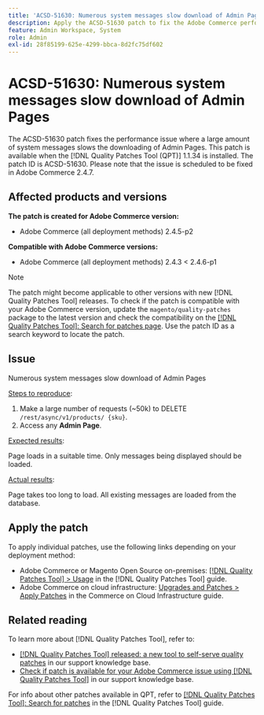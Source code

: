 ```yaml
---
title: 'ACSD-51630: Numerous system messages slow download of Admin Pages'
description: Apply the ACSD-51630 patch to fix the Adobe Commerce performance issue where a large amount of system messages slows the downloading of Admin Pages.
feature: Admin Workspace, System
role: Admin
exl-id: 28f85199-625e-4299-bbca-8d2fc75df602
---
```

# ACSD-51630: Numerous system messages slow download of Admin Pages

The ACSD-51630 patch fixes the performance issue where a large amount of system messages slows the downloading of Admin Pages. This patch is available when the [!DNL Quality Patches Tool (QPT)] 1.1.34 is installed. The patch ID is ACSD-51630. Please note that the issue is scheduled to be fixed in Adobe Commerce 2.4.7.

## Affected products and versions

**The patch is created for Adobe Commerce version:**

* Adobe Commerce (all deployment methods) 2.4.5-p2

**Compatible with Adobe Commerce versions:**

* Adobe Commerce (all deployment methods) 2.4.3 < 2.4.6-p1

>[!NOTE]
>
>The patch might become applicable to other versions with new [!DNL Quality Patches Tool] releases. To check if the patch is compatible with your Adobe Commerce version, update the `magento/quality-patches` package to the latest version and check the compatibility on the [[!DNL Quality Patches Tool]: Search for patches page](https://experienceleague.adobe.com/tools/commerce-quality-patches/index.html). Use the patch ID as a search keyword to locate the patch.

## Issue

Numerous system messages slow download of Admin Pages

<u>Steps to reproduce</u>:

1. Make a large number of requests (~50k) to DELETE `/rest/async/v1/products/ {sku}`.
1. Access any **Admin Page**.

<u>Expected results</u>:

Page loads in a suitable time. Only messages being displayed should be loaded.

<u>Actual results</u>:

Page takes too long to load. All existing messages are loaded from the database.

## Apply the patch

To apply individual patches, use the following links depending on your deployment method:

* Adobe Commerce or Magento Open Source on-premises: [[!DNL Quality Patches Tool] > Usage](https://experienceleague.adobe.com/docs/commerce-operations/tools/quality-patches-tool/usage.html) in the [!DNL Quality Patches Tool] guide.
* Adobe Commerce on cloud infrastructure: [Upgrades and Patches > Apply Patches](https://experienceleague.adobe.com/docs/commerce-cloud-service/user-guide/develop/upgrade/apply-patches.html) in the Commerce on Cloud Infrastructure guide.

## Related reading

To learn more about [!DNL Quality Patches Tool], refer to:

* [[!DNL Quality Patches Tool] released: a new tool to self-serve quality patches](https://experienceleague.adobe.com/en/docs/commerce-knowledge-base/kb/announcements/commerce-announcements/magento-quality-patches-released-new-tool-to-self-serve-quality-patches) in our support knowledge base.
* [Check if patch is available for your Adobe Commerce issue using [!DNL Quality Patches Tool]](/help/tools/quality-patches-tool/patches-available-in-qpt/check-patch-for-magento-issue-with-magento-quality-patches.md) in our support knowledge base.

For info about other patches available in QPT, refer to [[!DNL Quality Patches Tool]: Search for patches](https://experienceleague.adobe.com/tools/commerce-quality-patches/index.html) in the [!DNL Quality Patches Tool] guide.
